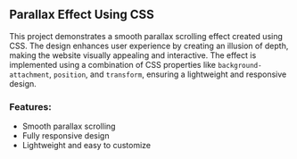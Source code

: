 ## Parallax Effect Using CSS

This project demonstrates a smooth parallax scrolling effect created using CSS. The design enhances user experience by creating an illusion of depth, making the website visually appealing and interactive. The effect is implemented using a combination of CSS properties like `background-attachment`, `position`, and `transform`, ensuring a lightweight and responsive design.

### Features:
- Smooth parallax scrolling
- Fully responsive design
- Lightweight and easy to customize

